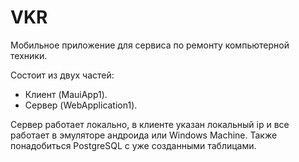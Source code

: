 # VKR
Мобильное приложение для сервиса по ремонту компьютерной техники.

Состоит из двух частей:
- Клиент (MauiApp1).
- Сервер (WebApplication1).

Сервер работает локально, в клиенте указан локальный ip и все работает в эмуляторе андроида или Windows Machine.
Также понадобиться PostgreSQL с уже созданными таблицами.
